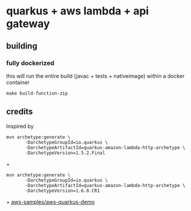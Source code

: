 # quarkus + aws lambda + api gateway

## building

### fully dockerized
this will run the entire build (javac + tests + nativeimage) within a docker container 
```shell script
make build-function-zip
```

## credits 

Inspired by
```shell script
mvn archetype:generate \
       -DarchetypeGroupId=io.quarkus \
       -DarchetypeArtifactId=quarkus-amazon-lambda-http-archetype \
       -DarchetypeVersion=1.5.2.Final
```
\+
```shell script
mvn archetype:generate \
       -DarchetypeGroupId=io.quarkus \
       -DarchetypeArtifactId=quarkus-amazon-lambda-http-archetype \
       -DarchetypeVersion=1.6.0.CR1
```
\+
[aws-samples/aws-quarkus-demo](https://github.com/aws-samples/aws-quarkus-demo)     

       
